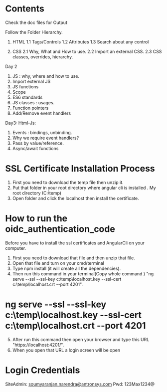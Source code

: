 # Contents
Check the doc files for Output

Follow the Folder Hierarchy.
1. HTML 
     1.1 Tags/Controls
     1.2 Attributes
     1.3 Search about any control
	 
2. CSS
   2.1 Why, What and How to use.
   2.2 Import an external CSS.
   2.3 CSS classes, overrides, hierarchy.
	 
Day 2

1. JS : why, where and how to use.
2. Import external JS
3. JS functions
4. Scope
5. ES6 standards
6. JS classes : usages.
7. Function pointers
8. Add/Remove event handlers

   
 Day3: Html-Js:

1. Events : bindings, unbinding.
2. Why we require event handlers?
3. Pass by value/reference.
4. Async/await functions

# SSL Certificate Installation Process
1. First you need to download the temp file then unzip it.
2. Put that folder in your root directory where angular cli is installed . My root directory  (C:\temp)
3. Open folder and  click the localhost then install the certificate.



# How to run the oidc_authentication_code
Before you have to install the ssl certificates and AngularCli on your computer.

1. First you need to download that file and then unzip that file.
2. Open that file and turn on your cmd/terminal 
3. Type  npm install (it will create all the dependencies).
4. Then run this command in your terminal(Copy whole command ) "ng serve --ssl --ssl-key c:\\temp\\localhost.key  --ssl-cert c:\\temp\\localhost.crt --port 4201".
# ng serve --ssl --ssl-key c:\\temp\\localhost.key  --ssl-cert c:\\temp\\localhost.crt --port 4201
5. After run this command then open your browser and type this URL "https://localhost:4201/".
6. When you open that URL a login screen will be open 

# Login Credentials
SiteAdmin: soumyaranjan.narendra@antronsys.com
Pwd: 123Max1234@